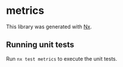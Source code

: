 # metrics

This library was generated with [Nx](https://nx.dev).

## Running unit tests

Run `nx test metrics` to execute the unit tests.
